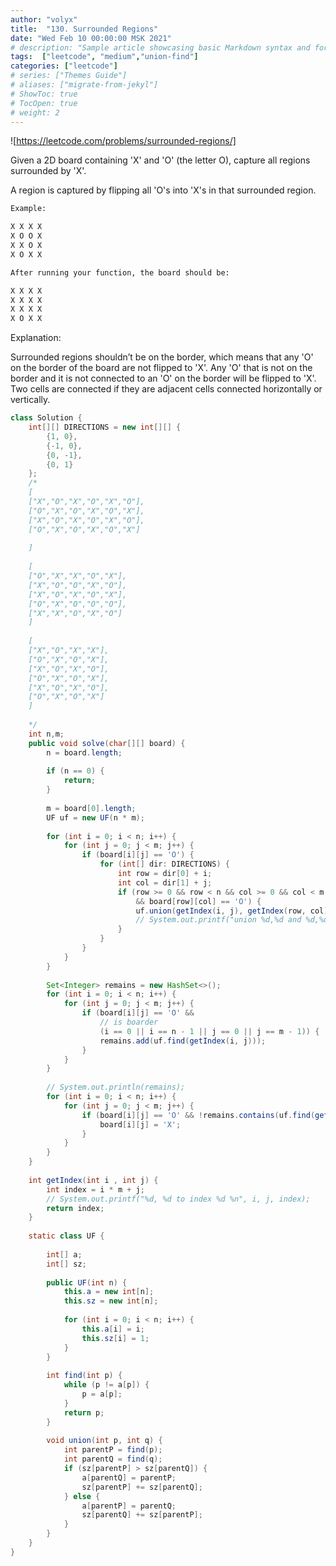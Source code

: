 ```yaml
---
author: "volyx"
title:  "130. Surrounded Regions"
date: "Wed Feb 10 00:00:00 MSK 2021"
# description: "Sample article showcasing basic Markdown syntax and formatting for HTML elements."
tags:  ["leetcode", "medium","union-find"]
categories: ["leetcode"]
# series: ["Themes Guide"]
# aliases: ["migrate-from-jekyl"]
# ShowToc: true
# TocOpen: true
# weight: 2
---
```




![https://leetcode.com/problems/surrounded-regions/]

Given a 2D board containing 'X' and 'O' (the letter O), capture all regions surrounded by 'X'.

A region is captured by flipping all 'O's into 'X's in that surrounded region.

```txt
Example:

X X X X
X O O X
X X O X
X O X X

After running your function, the board should be:

X X X X
X X X X
X X X X
X O X X
```

Explanation:

Surrounded regions shouldn’t be on the border, which means that any 'O' on the border of the board are not flipped to 'X'. Any 'O' that is not on the border and it is not connected to an 'O' on the border will be flipped to 'X'. Two cells are connected if they are adjacent cells connected horizontally or vertically.

```java
class Solution {
    int[][] DIRECTIONS = new int[][] {
        {1, 0},
        {-1, 0},
        {0, -1},
        {0, 1}
    };
    /*
    [
    ["X","O","X","O","X","O"],
    ["O","X","O","X","O","X"],
    ["X","O","X","O","X","O"],
    ["O","X","O","X","O","X"]
    
    ]
    
    [
    ["O","X","X","O","X"],
    ["X","O","O","X","O"],
    ["X","O","X","O","X"],
    ["O","X","O","O","O"],
    ["X","X","O","X","O"]
    ]
    
    [
    ["X","O","X","X"],
    ["O","X","O","X"],
    ["X","O","X","O"],
    ["O","X","O","X"],
    ["X","O","X","O"],
    ["O","X","O","X"]
    ]
    
    */
    int n,m;
    public void solve(char[][] board) {
        n = board.length;
        
        if (n == 0) {
            return;
        }
        
        m = board[0].length;
        UF uf = new UF(n * m);
        
        for (int i = 0; i < n; i++) {
            for (int j = 0; j < m; j++) {
                if (board[i][j] == 'O') {
                    for (int[] dir: DIRECTIONS) {
                        int row = dir[0] + i;
                        int col = dir[1] + j;
                        if (row >= 0 && row < n && col >= 0 && col < m 
                            && board[row][col] == 'O') {
                            uf.union(getIndex(i, j), getIndex(row, col));
                            // System.out.printf("union %d,%d and %d,%d %n", i, j, row, col);
                        }
                    }
                }
            }
        }
        
        Set<Integer> remains = new HashSet<>();
        for (int i = 0; i < n; i++) {
            for (int j = 0; j < m; j++) {
                if (board[i][j] == 'O' && 
                    // is boarder
                    (i == 0 || i == n - 1 || j == 0 || j == m - 1)) {
                    remains.add(uf.find(getIndex(i, j)));
                }  
            }
        }
        
        // System.out.println(remains);
        for (int i = 0; i < n; i++) {
            for (int j = 0; j < m; j++) {
                if (board[i][j] == 'O' && !remains.contains(uf.find(getIndex(i, j)))) {
                    board[i][j] = 'X';
                }
            }
        }                
    }
    
    int getIndex(int i , int j) {
        int index = i * m + j;
        // System.out.printf("%d, %d to index %d %n", i, j, index);
        return index;
    }
    
    static class UF {
        
        int[] a;
        int[] sz;
        
        public UF(int n) {
            this.a = new int[n];
            this.sz = new int[n];
            
            for (int i = 0; i < n; i++) {
                this.a[i] = i;
                this.sz[i] = 1;
            }
        }
        
        int find(int p) {
            while (p != a[p]) {
                p = a[p];
            }
            return p;
        }
        
        void union(int p, int q) {
            int parentP = find(p);
            int parentQ = find(q);
            if (sz[parentP] > sz[parentQ]) {
                a[parentQ] = parentP;
                sz[parentP] += sz[parentQ]; 
            } else {
                a[parentP] = parentQ;
                sz[parentQ] += sz[parentP]; 
            }
        }
    }
}
